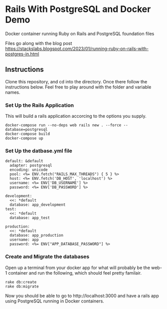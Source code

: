 # Rails With PostgreSQL and Docker Demo
Docker container running Ruby on Rails and PostgreSQL foundation files

Files go along with the blog post
https://stackslabs.blogspot.com/2023/01/running-ruby-on-rails-with-postgres-in.html

## Instructions
Clone this repository, and cd into the directory. Once there follow the instructions below.
Feel free to play around with the folder and variable names. 

### Set Up the Rails Application
This will build a rails application accorcing to the options you supply.
```
docker-compose run --no-deps web rails new . --force --database=postgresql
docker-compose build
docker-compose up
```

### Set Up the datbase.yml file
```
default: &default
  adapter: postgresql
  encoding: unicode
  pool: <%= ENV.fetch("RAILS_MAX_THREADS") { 5 } %>
  host: <%= ENV.fetch('DB_HOST', 'localhost') %>
  username: <%= ENV['DB_USERNAME'] %>
  password: <%= ENV['DB_PASSWORD'] %>

development:
  <<: *default
  database: app_development
test:
  <<: *default
  database: app_test

production:
  <<: *default
  database: app_production
  username: app
  password: <%= ENV["APP_DATABASE_PASSWORD"] %>
  ```
  ### Create and Migrate the databases
  Open up a terminal from your docker app for what will probably be the web-1 container and run the following, which should feel pretty familair. 
  ```
  rake db:create
  rake db:migrate
  ```
  
  Now you should be able to go to http://localhost:3000 and have a rails app using PostgreSQL running in Docker containers.
  

